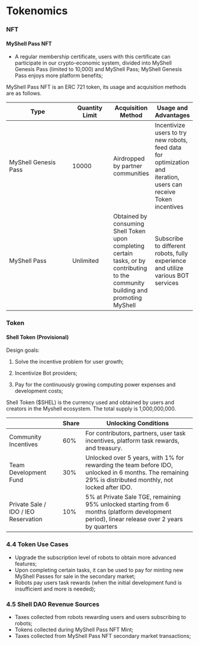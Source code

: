 # Tokenomics

### NFT

#### MyShell Pass NFT

* A regular membership certificate, users with this certificate can participate in our crypto-economic system, divided into MyShell Genesis Pass (limited to 10,000) and MyShell Pass; MyShell Genesis Pass enjoys more platform benefits;

MyShell Pass NFT is an ERC 721 token, its usage and acquisition methods are as follows.

<table><thead><tr><th width="172">Type</th><th width="99">Quantity Limit</th><th>Acquisition Method</th><th>Usage and Advantages</th></tr></thead><tbody><tr><td>MyShell Genesis Pass</td><td>10000</td><td>Airdropped by partner communities</td><td>Incentivize users to try new robots, feed data for optimization and iteration, users can receive Token incentives</td></tr><tr><td>MyShell Pass</td><td>Unlimited</td><td>Obtained by consuming Shell Token upon completing certain tasks, or by contributing to the community building and promoting MyShell</td><td>Subscribe to different robots, fully experience and utilize various BOT services</td></tr></tbody></table>

### Token

#### Shell Token (Provisional)

Design goals:

1. Solve the incentive problem for user growth;

2. Incentivize Bot providers;

3. Pay for the continuously growing computing power expenses and development costs;



Shell Token ($SHEL) is the currency used and obtained by users and creators in the Myshell ecosystem. The total supply is 1,000,000,000.

|                  | Share  | Unlocking Conditions                                                |
| ---------------- | ----- | --------------------------------------------------- |
| Community Incentives             | 60% | For contributors, partners, user task incentives, platform task rewards, and treasury.                    |
| Team Development Fund           | 30% | Unlocked over 5 years, with 1% for rewarding the team before IDO, unlocked in 6 months. The remaining 29% is distributed monthly, not locked after IDO. |
| Private Sale / IDO / IEO Reservation | 10% | 5% at Private Sale TGE, remaining 95% unlocked starting from 6 months (platform development period), linear release over 2 years by quarters             |

### 4.4 Token Use Cases

* Upgrade the subscription level of robots to obtain more advanced features;
* Upon completing certain tasks, it can be used to pay for minting new MyShell Passes for sale in the secondary market;
* Robots pay users task rewards (when the initial development fund is insufficient and more is needed);



### 4.5 Shell DAO Revenue Sources

* Taxes collected from robots rewarding users and users subscribing to robots;
* Tokens collected during MyShell Pass NFT Mint;
* Taxes collected from MyShell Pass NFT secondary market transactions;
